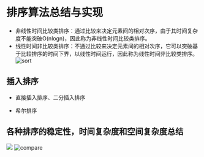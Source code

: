 # 排序算法总结与实现
- 非线性时间比较类排序：通过比较来决定元素间的相对次序，由于其时间复杂度不能突破O(nlogn)，因此称为非线性时间比较类排序。
- 线性时间非比较类排序：不通过比较来决定元素间的相对次序，它可以突破基于比较排序的时间下界，以线性时间运行，因此称为线性时间非比较类排序。 
![sort](https://images2018.cnblogs.com/blog/849589/201804/849589-20180402132530342-980121409.png)
## 插入排序
- 直接插入排序、二分插入排序
    
- 希尔排序

## 各种排序的稳定性，时间复杂度和空间复杂度总结
![](https://images2018.cnblogs.com/blog/849589/201804/849589-20180402133438219-1946132192.png)
![compare](https://github.com/Andyato/someAlgroithms/blob/master/Sort/image/sortcompare)

